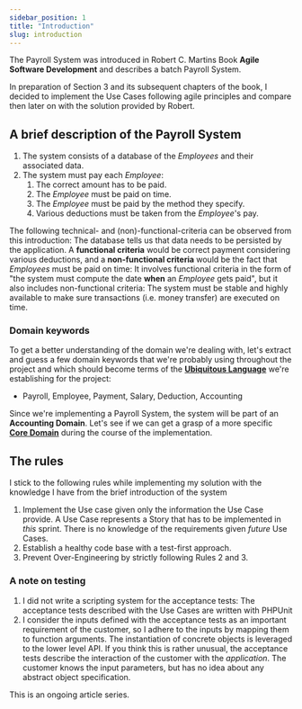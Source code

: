 ```yaml
---
sidebar_position: 1
title: "Introduction"
slug: introduction
---
```


The Payroll System was introduced in Robert C. Martins Book **Agile Software Development**  and describes a batch Payroll System.

In preparation of Section 3 and its subsequent chapters of the book, I decided to implement the Use Cases following agile principles and compare then later on with the solution provided by Robert.

## A brief description of the Payroll System
1. The system consists of a database of the _Employees_ and their associated data.
3. The system must pay each _Employee_: 
   1. The correct amount has to be paid.
   2. The _Employee_ must be paid on time.
   3. The _Employee_ must be paid by the method they specify. 
   4. Various deductions must be taken from the _Employee_'s pay. 

The following technical- and (non)-functional-criteria can be observed from this introduction: The database tells us that data needs to be persisted by the application.
A **functional criteria** would be correct payment considering various deductions, and a **non-functional criteria** would be the fact that _Employees_ must be paid on time: It involves functional criteria in the form of "the system must compute the date **when** an _Employee_ gets paid", but it also includes non-functional criteria: The system must be stable and highly available to make sure transactions (i.e. money transfer) are executed on time.

### Domain keywords
To get a better understanding of the domain we're dealing with, let's extract and guess a few domain keywords that we're probably using throughout the project and which should become terms of the [**Ubiquitous Language**](../Glossary/ddd.ubiquitouslanguage) we're establishing for the project:

 - Payroll, Employee, Payment, Salary, Deduction, Accounting

Since we're implementing a Payroll System, the system will be part of an **Accounting Domain**. Let's see if we can get a grasp of a more specific [**Core Domain**](../Glossary/ddd.coredomain) during the course of the implementation.

## The rules
I stick to the following rules while implementing my solution with the knowledge I have from the brief introduction of the system

1. Implement the Use case given only the information the Use Case provide. A Use Case represents a Story that has to be implemented in _this_ sprint. There is no knowledge of the requirements given _future_ Use Cases.
2. Establish a healthy code base with a test-first approach. 
3. Prevent Over-Engineering by strictly following Rules 2 and 3.

### A note on testing 
1. I did not write a scripting system for the acceptance tests: The acceptance tests described with the Use Cases are written with PHPUnit
2. I consider the inputs defined with the acceptance tests as an important requirement of the customer, so I adhere to the inputs by mapping them to function arguments. The instantiation of concrete objects is leveraged to the lower level API. If you think this is rather unusual, the acceptance tests describe the interaction of the customer with the _application_. The customer knows the input parameters, but has no idea about any abstract object specification. 

This is an ongoing article series.

